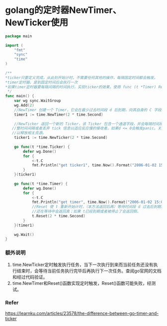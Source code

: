 # golang的定时器NewTimer、NewTicker使用



```go
package main
 
import (
    "fmt"
    "sync"
    "time"
)
 
/**
*ticker只要定义完成，从此刻开始计时，不需要任何其他的操作，每隔固定时间都会触发。
*timer定时器，是到固定时间后会执行一次
*如果timer定时器要每隔间隔的时间执行，实现ticker的效果，使用 func (t *Timer) Reset(d Duration) bool
 */
func main() {
    var wg sync.WaitGroup
    wg.Add(2)
    //NewTimer 创建一个 Timer，它会在最少过去时间段 d 后到期，向其自身的 C 字段发送当时的时间
    timer1 := time.NewTimer(2 * time.Second)
 
    //NewTicker 返回一个新的 Ticker，该 Ticker 包含一个通道字段，并会每隔时间段 d 就向该通道发送当时的时间。它会调  
   //整时间间隔或者丢弃 tick 信息以适应反应慢的接收者。如果d <= 0会触发panic。关闭该 Ticker 可            
   //以释放相关资源。
    ticker1 := time.NewTicker(2 * time.Second)
 
    go func(t *time.Ticker) {
        defer wg.Done()
        for {
            <-t.C
            fmt.Println("get ticker1", time.Now().Format("2006-01-02 15:04:05"))
        }
    }(ticker1)
 
    go func(t *time.Timer) {
        defer wg.Done()
        for {
            <-t.C
            fmt.Println("get timer", time.Now().Format("2006-01-02 15:04:05"))
            //Reset 使 t 重新开始计时，（本方法返回后再）等待时间段 d 过去后到期。如果调用时t     
            //还在等待中会返回真；如果 t已经到期或者被停止了会返回假。
            t.Reset(2 * time.Second)
        }
    }(timer1)
 
    wg.Wait()
}
```

### 额外说明
1. time.NewTicker定时触发执行任务，当下一次执行到来而当前任务还没有执行结束时，会等待当前任务执行完毕后再执行下一次任务。查阅go官网的文档和经过代码验证。
2. time.NewTimer和Reset()函数实现定时触发，Reset()函数可能失败，经测试。

### Refer
https://learnku.com/articles/23578/the-difference-between-go-timer-and-ticker

